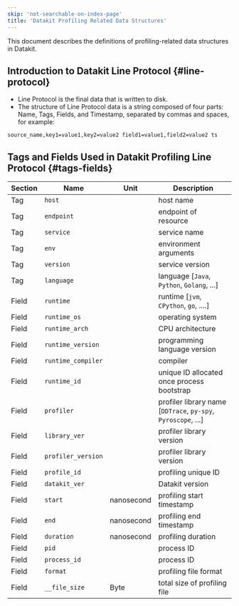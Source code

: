 ```yaml
---
skip: 'not-searchable-on-index-page'
title: 'Datakit Profiling Related Data Structures'
---
```


This document describes the definitions of profiling-related data structures in Datakit.

## Introduction to Datakit Line Protocol {#line-protocol}

- Line Protocol is the final data that is written to disk.
- The structure of Line Protocol data is a string composed of four parts: Name, Tags, Fields, and Timestamp, separated by commas and spaces, for example:

```line protocol
source_name,key1=value1,key2=value2 field1=value1,field2=value2 ts
```

## Tags and Fields Used in Datakit Profiling Line Protocol {#tags-fields}

| Section | Name               | Unit       | Description                                                   |
|---------|--------------------|------------|---------------------------------------------------------------|
| Tag     | `host`             |            | host name                                                     |
| Tag     | `endpoint`         |            | endpoint of resource                                          |
| Tag     | `service`          |            | service name                                                  |
| Tag     | `env`              |            | environment arguments                                         |
| Tag     | `version`          |            | service version                                               |
| Tag     | `language`         |            | language [`Java`, `Python`, `Golang`, ...]                    |
| Field   | `runtime`          |            | runtime [`jvm`, `CPython`, `go`, ....]                        |
| Field   | `runtime_os`       |            | operating system                                              |
| Field   | `runtime_arch`     |            | CPU architecture                                              |
| Field   | `runtime_version`  |            | programming language version                                  |
| Field   | `runtime_compiler` |            | compiler                                                      |
| Field   | `runtime_id`       |            | unique ID allocated once process bootstrap                    |
| Field   | `profiler`         |            | profiler library name [`DDTrace`, `py-spy`, `Pyroscope`, ...]  |
| Field   | `library_ver`      |            | profiler library version                                      |
| Field   | `profiler_version` |            | profiler library version                                      |
| Field   | `profile_id`       |            | profiling unique ID                                           |
| Field   | `datakit_ver`      |            | Datakit version                                               |
| Field   | `start`            | nanosecond | profiling start timestamp                                     |
| Field   | `end`              | nanosecond | profiling end timestamp                                       |
| Field   | `duration`         | nanosecond | profiling duration                                            |
| Field   | `pid`              |            | process ID                                                    |
| Field   | `process_id`       |            | process ID                                                    |
| Field   | `format`           |            | profiling file format                                         |
| Field   | `__file_size`      | Byte       | total size of profiling file                                  |
